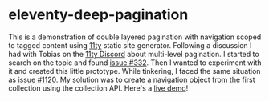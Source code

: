 # eleventy-deep-pagination
This is a demonstration of double layered pagination with navigation scoped to tagged content using [11ty](https://www.11ty.dev/) static site generator. Following a discussion I had with Tobias on the [11ty Discord](https://www.11ty.dev/news/discord/) about multi-level pagination. I started to search on the topic and found [issue #332](https://github.com/11ty/eleventy/issues/332). Then I wanted to experiment with it and created this little prototype. While tinkering, I faced the same situation as [issue #1120](https://github.com/11ty/eleventy/issues/1120). My solution was to create a navigation object from the first collection using the collection API. Here's a [live demo](https://eleventy-deep-pagination.netlify.app/)!